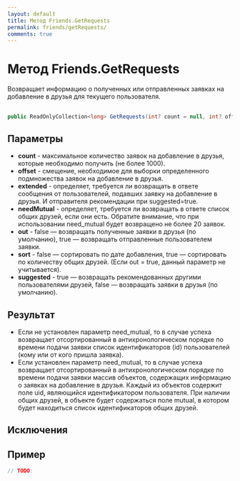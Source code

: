 ```yaml
---
layout: default
title: Метод Friends.GetRequests
permalink: friends/getRequests/
comments: true
---
```

# Метод Friends.GetRequests
Возвращает информацию о полученных или отправленных заявках на добавление в друзья для текущего пользователя.

## 
```csharp
public ReadOnlyCollection<long> GetRequests(int? count = null, int? offset = null, bool extended, bool needMutual, bool out, bool sort, bool suggested)
```

## Параметры
+ **count** - максимальное количество заявок на добавление в друзья, которые необходимо получить (не более 1000).
+ **offset** - смещение, необходимое для выборки определенного подмножества заявок на добавление в друзья.
+ **extended** - определяет, требуется ли возвращать в ответе сообщения от пользователей, подавших заявку на добавление в друзья. И отправителя рекомендации при suggested=true.
+ **needMutual** - определяет, требуется ли возвращать в ответе список общих друзей, если они есть. Обратите внимание, что при использовании need_mutual будет возвращено не более 20 заявок.
+ **out** - false — возвращать полученные заявки в друзья (по умолчанию), true — возвращать отправленные пользователем заявки.
+ **sort** - false — сортировать по дате добавления, true — сортировать по количеству общих друзей. (Если out = true, данный параметр не учитывается).
+ **suggested** - true — возвращать рекомендованных другими пользователями друзей, false — возвращать заявки в друзья (по умолчанию).

## Результат
+ Если не установлен параметр need_mutual, то в случае успеха возвращает отсортированный в антихронологическом порядке по времени подачи заявки список идентификаторов (id) пользователей (кому или от кого пришла заявка).
+ Если установлен параметр need_mutual, то в случае успеха возвращает отсортированный в антихронологическом порядке по времени подачи заявки массив объектов, содержащих информацию о заявках на добавление в друзья. Каждый из объектов содержит поле uid, являющийся идентификатором пользователя. При наличии общих друзей, в объекте будет содержаться поле mutual, в котором будет находиться список идентификаторов общих друзей.
## Исключения

## Пример
```csharp
// TODO: 
```

